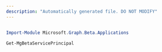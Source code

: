 ```yaml
---
description: "Automatically generated file. DO NOT MODIFY"
---
```


```powershell

Import-Module Microsoft.Graph.Beta.Applications

Get-MgBetaServicePrincipal

```